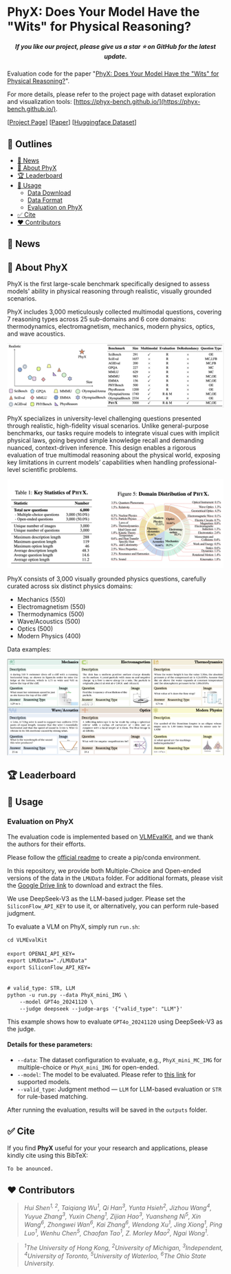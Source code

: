 # PhyX: Does Your Model Have the "Wits" for Physical Reasoning?

<h5 align="center"> If you like our project, please give us a star ⭐ on GitHub for the latest update.</h5>

Evaluation code for the paper "[PhyX: Does Your Model Have the "Wits" for Physical Reasoning?](https://huggingface.co/datasets/Cloudriver/PhyX)".

For more details, please refer to the project page with dataset exploration and visualization tools: [https://phyx-bench.github.io/](https://phyx-bench.github.io/).

[[Project Page](https://phyx-bench.github.io/)] [[Paper](./assets/PhyX_arXiV.pdf)] [[Huggingface Dataset](https://huggingface.co/datasets/Cloudriver/PhyX)]

## 📖 Outlines
- [🔔 News]()
- [📝 About PhyX]()
- [🏆 Leaderboard]()
- [🔮 Usage]()
  - [Data Download]()
  - [Data Format]()
  - [Evaluation on PhyX]()
- [✅ Cite]()
- [❤️ Contributors]()

## 🔔 News



## 📝 About PhyX

PhyX is the first large-scale benchmark specifically designed to assess models' ability in physical reasoning through realistic, visually grounded scenarios.

PhyX includes 3,000 meticulously collected multimodal questions, covering 7 reasoning types across 25 sub-domains and 6 core domains: thermodynamics, electromagnetism, mechanics, modern physics, optics, and wave acoustics.

![Sample](assets/data_stat.png)

PhyX specializes in university-level challenging questions presented through realistic, high-fidelity visual scenarios. Unlike general-purpose benchmarks, our tasks require models to integrate visual cues with implicit physical laws, going beyond simple knowledge recall and demanding nuanced, context-driven inference. This design enables a rigorous evaluation of true multimodal reasoning about the physical world, exposing key limitations in current models’ capabilities when handling professional-level scientific problems.

![Sample](assets/data_dis.png)

PhyX consists of 3,000 visually grounded physics questions, carefully curated across six distinct physics domains:
- Mechanics (550)
- Electromagnetism (550)
- Thermodynamics (500)
- Wave/Acoustics (500)
- Optics (500)
- Modern Physics (400)

Data examples:

![Sample](assets/data_sample.png)

## 🏆 Leaderboard


## 🔮 Usage

### Evaluation on PhyX

The evaluation code is implemented based on [VLMEvalKit](https://github.com/open-compass/VLMEvalKit ), and we thank the authors for their efforts.

Please follow the [official readme](README_vlmeval.md) to create a pip/conda environment.

In this repository, we provide both Multiple-Choice and Open-ended versions of the data in the `LMUData` folder. For additional formats, please visit the [Google Drive link](https://drive.google.com/file/d/1g6amKMcNSEwg5rfQPsryGtcFiaNGkNaH/view?usp=sharing ) to download and extract the files.

We use DeepSeek-V3 as the LLM-based judger. Please set the `SiliconFlow_API_KEY` to use it, or alternatively, you can perform rule-based judgment.

To evaluate a VLM on PhyX, simply run `run.sh`:


```
cd VLMEvalKit

export OPENAI_API_KEY=
export LMUData="./LMUData"
export SiliconFlow_API_KEY=


# valid_type: STR, LLM
python -u run.py --data PhyX_mini_IMG \
    --model GPT4o_20241120 \
    --judge deepseek --judge-args '{"valid_type": "LLM"}'

```

This example shows how to evaluate `GPT4o_20241120` using DeepSeek-V3 as the judge.

#### Details for these parameters:

- `--data`: The dataset configuration to evaluate, e.g., `PhyX_mini_MC_IMG` for multiple-choice or `PhyX_mini_IMG` for open-ended.
- `--model`: The model to be evaluated. Please refer to [this link](https://aicarrier.feishu.cn/wiki/Qp7wwSzQ9iK1Y6kNUJVcr6zTnPe?table=tblsdEpLieDoCxtb ) for supported models.
- `--valid_type`: Judgment method — `LLM` for LLM-based evaluation or `STR` for rule-based matching.

After running the evaluation, results will be saved in the `outputs` folder.


## ✅ Cite
If you find **PhyX** useful for your your research and applications, please kindly cite using this BibTeX:

```latex
To be anounced.
```

## ❤️ Contributors
> *Hui Shen<sup>1, 2</sup>, Taiqiang Wu<sup>1</sup>, Qi Han<sup>3</sup>, Yunta Hsieh<sup>2</sup>, Jizhou Wang<sup>4</sup>, Yuyue Zhang<sup>3</sup>, Yuxin Cheng<sup>1</sup>, Zijian Hao<sup>3</sup>, Yuansheng Ni<sup>5</sup>, Xin Wang<sup>6</sup>, Zhongwei Wan<sup>6</sup>, Kai Zhang<sup>6</sup>, Wendong Xu<sup>1</sup>, Jing Xiong<sup>1</sup>, Ping Luo<sup>1</sup>, Wenhu Chen<sup>5</sup>, Chaofan Tao<sup>1</sup>, Z. Morley Mao<sup>2</sup>, Ngai Wong<sup>1</sup>.*

> *<sup>1</sup>The University of Hong Kong, <sup>2</sup>University of Michigan, <sup>3</sup>Independent, <sup>4</sup>University of Toronto, <sup>5</sup>University of Waterloo, <sup>6</sup>The Ohio State University.*